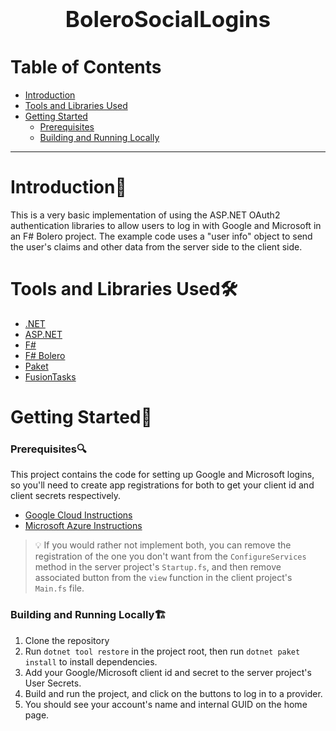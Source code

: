<h1 align="center" style="display: block; font-size: 2.5em; font-weight: bold">BoleroSocialLogins</h1>

Table of Contents
============
<!--ts-->
* [Introduction](#introduction)
* [Tools and Libraries Used](#tools-and-libraries-used)
* [Getting Started](#getting-started)
  * [Prerequisites](#prerequisites)
  * [Building and Running Locally](#building-and-running-locally)
<!--te-->
---

Introduction📄
============

This is a very basic implementation of using the ASP.NET OAuth2 authentication libraries to allow users to log in with Google and Microsoft in an F# Bolero project. The example code uses a "user info" object to send the user's claims and other data from the server side to the client side.

Tools and Libraries Used🛠
============

* [.NET](https://dotnet.microsoft.com/en-us/)
* [ASP.NET](https://dotnet.microsoft.com/en-us/apps/aspnet)
* [F#](https://learn.microsoft.com/en-us/dotnet/fsharp/what-is-fsharp)
* [F# Bolero](https://fsbolero.io/)
* [Paket](https://fsprojects.github.io/Paket/)
* [FusionTasks](https://github.com/kekyo/FSharp.Control.FusionTasks)

Getting Started📍
============

### Prerequisites🔍
This project contains the code for setting up Google and Microsoft logins, so you'll need to create app registrations for both to get your client id and client secrets respectively.

* [Google Cloud Instructions](https://support.google.com/cloud/answer/6158849)
* [Microsoft Azure Instructions](https://learn.microsoft.com/en-us/entra/identity-platform/quickstart-register-app)

> 💡 If you would rather not implement both, you can remove the registration of the one you don't want from the `ConfigureServices` method in the server project's `Startup.fs`, and then remove associated button from the `view` function in the client project's `Main.fs` file.

### Building and Running Locally🏗
1. Clone the repository
2. Run `dotnet tool restore` in the project root, then run `dotnet paket install` to install dependencies.
3. Add your Google/Microsoft client id and secret to the server project's User Secrets.
4. Build and run the project, and click on the buttons to log in to a provider.
5. You should see your account's name and internal GUID on the home page.
